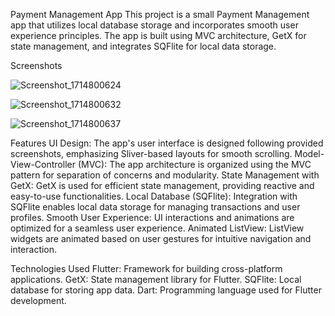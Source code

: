 Payment Management App
This project is a small Payment Management app that utilizes local database storage and incorporates smooth user experience principles. The app is built using MVC architecture, GetX for state management, and integrates SQFlite for local data storage.

Screenshots

![Screenshot_1714800624](https://github.com/Salman4511/Payment_Management_App/assets/138016294/6d875437-2a25-4edd-abab-626dbdccfe53)

![Screenshot_1714800632](https://github.com/Salman4511/Payment_Management_App/assets/138016294/2deae570-c326-4cae-b5c1-6bb3a0b5e6ca)

![Screenshot_1714800637](https://github.com/Salman4511/Payment_Management_App/assets/138016294/8e94d721-26b1-4ee0-9e2d-ef099a937b89)

Features
UI Design: The app's user interface is designed following provided screenshots, emphasizing Sliver-based layouts for smooth scrolling.
Model-View-Controller (MVC): The app architecture is organized using the MVC pattern for separation of concerns and modularity.
State Management with GetX: GetX is used for efficient state management, providing reactive and easy-to-use functionalities.
Local Database (SQFlite): Integration with SQFlite enables local data storage for managing transactions and user profiles.
Smooth User Experience: UI interactions and animations are optimized for a seamless user experience.
Animated ListView: ListView widgets are animated based on user gestures for intuitive navigation and interaction.

Technologies Used
Flutter: Framework for building cross-platform applications.
GetX: State management library for Flutter.
SQFlite: Local database for storing app data.
Dart: Programming language used for Flutter development.
